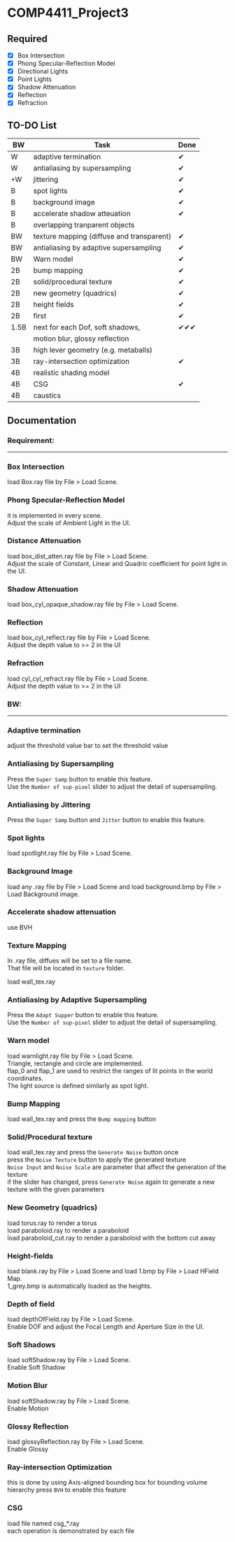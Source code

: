 # COMP4411_Project3

## Required

- [x] Box Intersection
- [x] Phong Specular-Reflection Model
- [x] Directional Lights
- [x] Point Lights
- [x] Shadow Attenuation
- [x] Reflection
- [x] Refraction

## TO-DO List
|BW|Task|Done|
|-|-|-|
|W|adaptive termination|✔|
|W|antialiasing by supersampling|✔|
|+W|jittering|✔|
|B|spot lights|✔|
|B|background image|✔|
|B|accelerate shadow atteuation|✔|
|B|overlapping tranparent objects||
|BW|texture mapping (diffuse and transparent)|✔|
|BW|antialiasing by adaptive supersampling|✔|
|BW|Warn model|✔|
|2B|bump mapping|✔|
|2B|solid/procedural texture|✔|
|2B|new geometry (quadrics)|✔|
|2B|height fields|✔|
|2B|first|✔|
|1.5B|next for each Dof, soft shadows,|✔✔✔|
|    |motion blur, glossy reflection||
|3B|high lever geometry (e.g. metaballs)||
|3B|ray-intersection optimization|✔|
|4B|realistic shading model||
|4B|CSG|✔|
|4B|caustics||

## Documentation

### Requirement:
---
### Box Intersection
load Box.ray file by File > Load Scene.

### Phong Specular-Reflection Model
it is implemented in every scene.  
Adjust the scale of Ambient Light in the UI.

### Distance Attenuation
load box_dist_atten.ray file by File > Load Scene.  
Adjust the scale of Constant, Linear and Quadric coefficient for point light in the UI.

### Shadow Attenuation
load box_cyl_opaque_shadow.ray file by File > Load Scene.

### Reflection
load box_cyl_reflect.ray file by File > Load Scene.  
Adjust the depth value to >= 2 in the UI

### Refraction
load cyl_cyl_refract.ray file by File > Load Scene.  
Adjust the depth value to >= 2 in the UI

### BW:
---
### Adaptive termination
adjust the threshold value bar to set the threshold value

### Antialiasing by Supersampling
Press the `Super Samp` button to enable this feature.  
Use the `Number of sup-pixel` slider to adjust the detail of supersampling.

### Antialiasing by Jittering
Press the `Super Samp` button and `Jitter` button to enable this feature.

### Spot lights
load spotlight.ray file by File > Load Scene.

### Background Image
load any .ray file by File > Load Scene and load background.bmp by File > Load Background image.

### Accelerate shadow attenuation
use BVH

### Texture Mapping
In .ray file, diffues will be set to a file name.  
That file will be located in `texture` folder.  
  
load wall_tex.ray

### Antialiasing by Adaptive Supersampling
Press the `Adapt Supper` button to enable this feature.  
Use the `Number of sup-pixel` slider to adjust the detail of supersampling.

### Warn model
load warnlight.ray file by File > Load Scene.  
Triangle, rectangle and circle are implemented.  
flap_0 and flap_1 are used to restrict the ranges of lit points in the world coordinates.  
The light source is defined similarly as spot light.

### Bump Mapping
load wall_tex.ray and press the `Bump mapping` button

### Solid/Procedural texture
load wall_tex.ray and press the `Generate Noise` button once  
press the `Noise Texture` button to apply the generated texture  
`Noise Input` and `Noise Scale` are parameter that affect the generation of the texture  
if the slider has changed, press `Generate Noise` again to generate a new texture with the given parameters

### New Geometry (quadrics)
load torus.ray to render a torus  
load paraboloid.ray to render a paraboloid  
load paraboloid_cut.ray to render a paraboloid with the bottom cut away

### Height-fields
load blank.ray by File > Load Scene and load 1.bmp by File > Load HField Map.  
1_grey.bmp is automatically loaded as the heights.

### Depth of field
load depthOfField.ray by File > Load Scene.  
Enable DOF and adjust the Focal Length and Aperture Size in the UI.

### Soft Shadows
load softShadow.ray by File > Load Scene.  
Enable Soft Shadow

### Motion Blur
load softShadow.ray by File > Load Scene.  
Enable Motion

### Glossy Reflection
load glossyReflection.ray by File > Load Scene.  
Enable Glossy

### Ray-intersection Optimization
this is done by using Axis-aligned bounding box for bounding volume hierarchy
press `BVH` to enable this feature

### CSG
load file named csg_*.ray  
each operation is demonstrated by each file